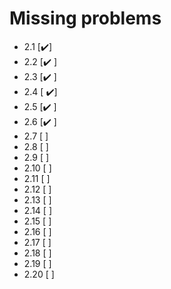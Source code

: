 # Missing problems

- 2.1 [✔️]
- 2.2 [✔️ ]
- 2.3 [✔️ ]
- 2.4 [ ✔️]
- 2.5 [✔️ ]
- 2.6 [✔️ ]
- 2.7 [ ]
- 2.8 [ ]
- 2.9 [ ]
- 2.10 [ ]
- 2.11 [ ]
- 2.12 [ ]
- 2.13 [ ]
- 2.14 [ ]
- 2.15 [ ]
- 2.16 [ ]
- 2.17 [ ]
- 2.18 [ ]
- 2.19 [ ]
- 2.20 [ ]
